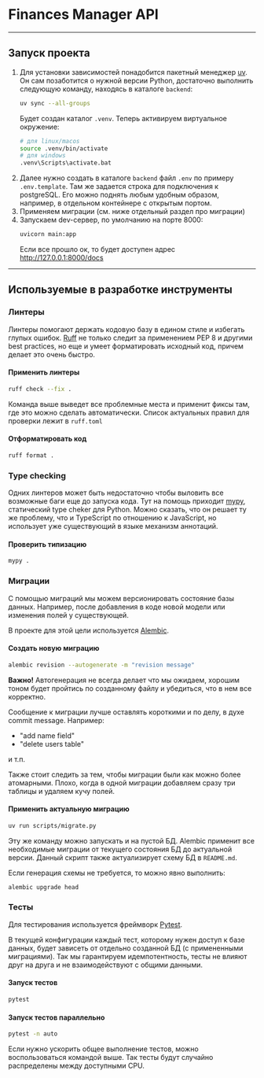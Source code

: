 # Finances Manager API

___
## Запуск проекта

1. Для установки зависимостей понадобится пакетный менеджер [uv](https://docs.astral.sh/uv/). Он сам позаботится о нужной версии Python, достаточно выполнить следующую команду, находясь в каталоге `backend`:
    ```bash
    uv sync --all-groups
    ```
   Будет создан каталог `.venv`. Теперь активируем виртуальное окружение:
   ```bash
   # для linux/macos
   source .venv/bin/activate
   # для windows
   .venv\Scripts\activate.bat
   ```
2. Далее нужно создать в каталоге `backend` файл `.env` по примеру `.env.template`. Там же задается строка для подключения к postgreSQL. Его можно поднять любым удобным образом, например, в отдельном контейнере с открытым портом.
3. Применяем миграции (см. ниже отдельный раздел про миграции)
4. Запускаем dev-сервер, по умолчанию на порте 8000:
   ```bash
   uvicorn main:app
   ```
   Если все прошло ок, то будет доступен адрес http://127.0.0.1:8000/docs
___
## Используемые в разработке инструменты

### Линтеры

Линтеры помогают держать кодовую базу в едином стиле и избегать глупых ошибок. [Ruff](https://docs.astral.sh/ruff/) не только следит за применением PEP 8 и другими best practices, но еще и умеет форматировать исходный код, причем делает это очень быстро.

#### Применить линтеры
```bash
ruff check --fix .
```
Команда выше выведет все проблемные места и применит фиксы там, где это можно сделать автоматически. Список актуальных правил для проверки лежит в `ruff.toml`

#### Отформатировать код
```bash
ruff format .
```

### Type checking 

Одних линтеров может быть недостаточно чтобы выловить все возможные баги еще до запуска кода. Тут на помощь приходит [mypy](https://mypy.readthedocs.io/en/stable/index.html), статический type cheker для Python. Можно сказать, что он решает ту же проблему, что и TypeScript по отношению к JavaScript, но использует уже существующий в языке механизм аннотаций.

#### Проверить типизацию
```bash
mypy .
```



### Миграции

С помощью миграций мы можем версионировать состояние базы данных. Например, после добавления в коде новой модели или изменения полей у существующей. 

В проекте для этой цели используется [Alembic](https://alembic.sqlalchemy.org/en/latest/index.html).

#### Создать новую миграцию
```bash
alembic revision --autogenerate -m "revision message"
```
**Важно!** Автогенерация не всегда делает что мы ожидаем, хорошим тоном будет пройтись по созданному файлу и убедиться, что в нем все корректно. 

Сообщение к миграции лучше оставлять короткими и по делу, в духе commit message. Например:
- "add name field"
- "delete users table"

и т.п.

Также стоит следить за тем, чтобы миграции были как можно более атомарными. Плохо, когда в одной миграции добавляем сразу три таблицы и удаляем кучу полей.
#### Применить актуальную миграцию
```bash
uv run scripts/migrate.py
```
Эту же команду можно запускать и на пустой БД. Alembic применит все необходимые миграции от текущего состояния БД до актуальной версии. Данный скрипт также актуализирует схему БД в `README.md`.

Если генерация схемы не требуется, то можно явно выполнить:

```bash
alembic upgrade head
```

### Тесты

Для тестирования используется фреймворк [Pytest](https://docs.pytest.org/en/stable/index.html). 

В текущей конфигурации каждый тест, которому нужен доступ к базе данных, будет зависеть от отдельно созданной БД (с примененными миграциями). Так мы гарантируем идемпотентность, тесты не влияют друг на друга и не взаимодействуют с общими данными. 


#### Запуск тестов
```bash
pytest
```

#### Запуск тестов параллельно
```bash
pytest -n auto
```
Если нужно ускорить общее выполнение тестов, можно воспользоваться командой выше. Так тесты будут случайно распределены между доступными CPU.